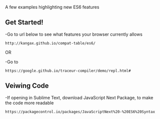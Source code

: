 A few examples highlighting new ES6 features

## Get Started!

-Go to url below to see what features your browser currently allows
```
http://kangax.github.io/compat-table/es6/
```
OR 

-Go to 
```
https://google.github.io/traceur-compiler/demo/repl.html#
```

## Veiwing Code

-If opening in Sublime Text, download JavaScript Next Package, to make the code more readable
```
https://packagecontrol.io/packages/JavaScriptNext%20-%20ES6%20Syntax
```

